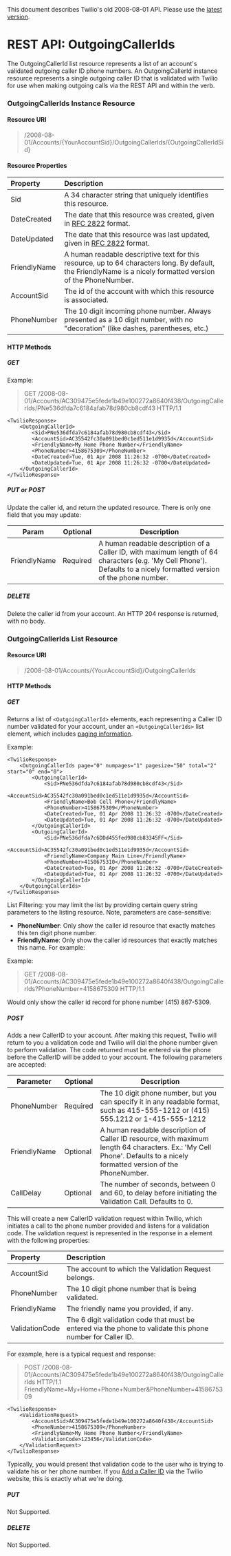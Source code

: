 <div id="version-info" class="alert">
    This document describes Twilio's old 2008-08-01 API. Please use the 
    <a href="/docs/api/rest">latest version</a>.
</div>

# REST API: OutgoingCallerIds

The OutgoingCallerId list resource represents a list of an account's validated outgoing caller ID phone numbers. An OutgoingCallerId instance resource represents a single outgoing caller ID that is validated with Twilio for use when making outgoing calls via the REST API and within the [<Dial>][1] verb.



### OutgoingCallerIds Instance Resource

#### Resource URI

> /2008-08-01/Accounts/{YourAccountSid}/OutgoingCallerIds/{OutgoingCallerIdSid}

#### Resource Properties

Property     | Description
:------------ | :---------|
Sid          | A 34 character string that uniquely identifies this resource.
DateCreated  | The date that this resource was created, given in [RFC 2822][2] format.
DateUpdated  | The date that this resource was last updated, given in [RFC 2822][2] format.
FriendlyName | A human readable descriptive text for this resource, up to 64 characters long. By default, the FriendlyName is a nicely formatted version of the PhoneNumber.
AccountSid   | The id of the account with which this resource is associated.
PhoneNumber  | The 10 digit incoming phone number. Always presented as a 10 digit number, with no "decoration" (like dashes, parentheses, etc.)

#### HTTP Methods

##### GET

Example:

> GET /2008-08-01/Accounts/AC309475e5fede1b49e100272a8640f438/OutgoingCallerIds/PNe536dfda7c6184afab78d980cb8cdf43 HTTP/1.1 
~~~
<TwilioResponse> 
	<OutgoingCallerId> 
		<Sid>PNe536dfda7c6184afab78d980cb8cdf43</Sid> 
		<AccountSid>AC35542fc30a091bed0c1ed511e1d9935d</AccountSid> 
		<FriendlyName>My Home Phone Number</FriendlyName> 
		<PhoneNumber>4158675309</PhoneNumber> 
		<DateCreated>Tue, 01 Apr 2008 11:26:32 -0700</DateCreated> 
		<DateUpdated>Tue, 01 Apr 2008 11:26:32 -0700</DateUpdated> 
	</OutgoingCallerId> 
</TwilioResponse>
~~~

##### PUT or POST 

Update the caller id, and return the updated resource. There is only one field that you may update: 

Param        | Optional | Description                                                                                                                                                             
------------ | -------- | -------------------------
FriendlyName | Required | A human readable description of a Caller ID, with maximum length of 64 characters (e.g. 'My Cell Phone'). Defaults to a nicely formatted version of the phone number.

##### DELETE 

Delete the caller id from your account. An HTTP 204 response is returned, with no body.




### OutgoingCallerIds List Resource

#### Resource URI

> /2008-08-01/Accounts/{YourAccountSid}/OutgoingCallerIds

#### HTTP Methods

##### GET

Returns a list of `<OutgoingCallerId>` elements, each representing a Caller ID number validated for your account, under an `<OutgoingCallerIds>` list element, which includes [paging information][3].

Example:
~~~ 
<TwilioResponse>  
	<OutgoingCallerIds page="0" numpages="1" pagesize="50" total="2" start="0" end="0">  
		<OutgoingCallerId>  
			<Sid>PNe536dfda7c6184afab78d980cb8cdf43</Sid>  
			<AccountSid>AC35542fc30a091bed0c1ed511e1d9935d</AccountSid>  
			<FriendlyName>Bob Cell Phone</FriendlyName>  
			<PhoneNumber>4158675309</PhoneNumber>  
			<DateCreated>Tue, 01 Apr 2008 11:26:32 -0700</DateCreated>  
			<DateUpdated>Tue, 01 Apr 2008 11:26:32 -0700</DateUpdated>  
		</OutgoingCallerId>  
		<OutgoingCallerId>  
			<Sid>PNe536dfda7c6DDd455fed980cb83345FF</Sid>  
			<AccountSid>AC35542fc30a091bed0c1ed511e1d9935d</AccountSid>  
			<FriendlyName>Company Main Line</FriendlyName>  
			<PhoneNumber>4158675310</PhoneNumber>  
			<DateCreated>Tue, 01 Apr 2008 11:26:32 -0700</DateCreated>  
			<DateUpdated>Tue, 01 Apr 2008 11:26:32 -0700</DateUpdated>  
		</OutgoingCallerId>  
	</OutgoingCallerIds>   
</TwilioResponse> 	
~~~

List Filtering: you may limit the list by providing certain query string parameters to the listing resource. Note, parameters are case-sensitive: 

*   **PhoneNumber**: Only show the caller id resource that exactly matches this ten digit phone number.
*   **FriendlyName**: Only show the caller id resources that exactly matches this name. For example: 

Example:

> GET /2008-08-01/Accounts/AC309475e5fede1b49e100272a8640f438/OutgoingCallerIds?PhoneNumber=4158675309 HTTP/1.1

Would only show the caller id record for phone number (415) 867-5309.

##### POST 

Adds a new CallerID to your account. After making this request, Twilio will return to you a validation code and Twilio will dial the phone number given to perform validation. The code returned must be entered via the phone before the CallerID will be added to your account. The following parameters are accepted:

Parameter | Optional | Description
 ------------ | -------- | ----------------------------------
 PhoneNumber  | Required | The 10 digit phone number, but you can specify it in any readable format, such as 415-555-1212 or (415) 555.1212 or 1-415-555-1212
 FriendlyName | Optional | A human readable description of Caller ID resource, with maximum length 64 characters. Ex.: 'My Cell Phone'. Defaults to a nicely formatted version of the PhoneNumber.
 CallDelay    | Optional | The number of seconds, between 0 and 60, to delay before initiating the Validation Call. Defaults to 0.

This will create a new CallerID validation request within Twilio, which initiates a call to the phone number provided and listens for a validation code. The validation request is represented in the response in a <ValidationRequest> element with the following properties:

Property       | Description
:-------------- | :------
AccountSid     | The account to which the Validation Request belongs.
PhoneNumber    | The 10 digit phone number that is being validated.
FriendlyName   | The friendly name you provided, if any.
ValidationCode | The 6 digit validation code that must be entered via the phone to validate this phone number for Caller ID.

For example, here is a typical request and response: 

> POST /2008-08-01/Accounts/AC309475e5fede1b49e100272a8640f438/OutgoingCallerIds HTTP/1.1
> FriendlyName=My+Home+Phone+Number&PhoneNumber=4158675309 
~~~
<TwilioResponse>  
	<ValidationRequest> 
		<AccountSid>AC309475e5fede1b49e100272a8640f438</AccountSid>
		<PhoneNumber>4158675309</PhoneNumber>
		<FriendlyName>My Home Phone Number</FriendlyName>
		<ValidationCode>123456</ValidationCode>
	</ValidationRequest> 
</TwilioResponse> 	 
~~~

Typically, you would present that validation code to the user who is trying to validate his or her phone number. If you [Add a Caller ID][4] via the Twilio website, this is exactly what we're doing.

##### PUT 

Not Supported. 

##### DELETE 

Not Supported. 




 [1]: /docs/api/2008-08-01/twiml/dial
 [2]: http://www.ietf.org/rfc/rfc2822.txt
 [3]: request#paging
 [4]: /user/account/phone-numbers/verified
